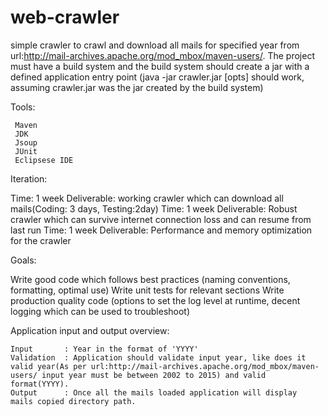 # web-crawler
simple crawler to crawl and download all mails for specified year from url:http://mail-archives.apache.org/mod_mbox/maven-users/.
The project must have a build system and the build system should create a jar with a defined application entry point (java -jar crawler.jar [opts] should work, assuming crawler.jar was the jar created by the build system)

Tools:

	 Maven
	 JDK
	 Jsoup
	 JUnit
	 Eclipsese IDE
	 
Iteration:

Time: 1 week Deliverable: working crawler which can download all mails(Coding: 3 days, Testing:2day)
Time: 1 week Deliverable: Robust crawler which can survive internet connection loss and can resume from last run
Time: 1 week Deliverable: Performance and memory optimization for the crawler

Goals:

Write good code which follows best practices (naming conventions, formatting, optimal use)
Write unit tests for relevant sections
Write production quality code (options to set the log level at runtime, decent logging which can be used to troubleshoot)

Application input and output overview:

	Input		: Year in the format of 'YYYY' 
	Validation	: Application should validate input year, like does it valid year(As per url:http://mail-archives.apache.org/mod_mbox/maven-users/ input year must be between 2002 to 2015) and valid format(YYYY).  
	Output		: Once all the mails loaded application will display  mails copied directory path. 

